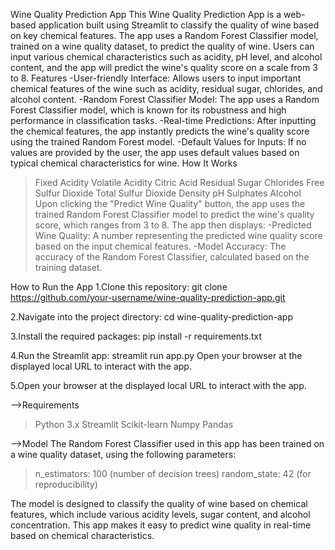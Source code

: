 Wine Quality Prediction App
This Wine Quality Prediction App is a web-based application built using Streamlit to classify the quality of wine based on key chemical features. The app uses a Random Forest Classifier model, trained on a wine quality dataset, to predict the quality of wine. Users can input various chemical characteristics such as acidity, pH level, and alcohol content, and the app will predict the wine's quality score on a scale from 3 to 8.
Features
-User-friendly Interface: Allows users to input important chemical features of the wine such as acidity, residual sugar, chlorides, and alcohol content.
-Random Forest Classifier Model: The app uses a Random Forest Classifier model, which is known for its robustness and high performance in classification tasks.
-Real-time Predictions: After inputting the chemical features, the app instantly predicts the wine's quality score using the trained Random Forest model.
-Default Values for Inputs: If no values are provided by the user, the app uses default values based on typical chemical characteristics for wine.
How It Works
>Fixed Acidity
>Volatile Acidity
>Citric Acid
>Residual Sugar
>Chlorides
>Free Sulfur Dioxide
>Total Sulfur Dioxide
>Density
>pH
>Sulphates
>Alcohol
Upon clicking the "Predict Wine Quality" button, the app uses the trained Random Forest Classifier model to predict the wine's quality score, which ranges from 3 to 8.
The app then displays:
-Predicted Wine Quality: A number representing the predicted wine quality score based on the input chemical features.
-Model Accuracy: The accuracy of the Random Forest Classifier, calculated based on the training dataset.

How to Run the App
1.Clone this repository:
git clone https://github.com/your-username/wine-quality-prediction-app.git

2.Navigate into the project directory:
cd wine-quality-prediction-app

3.Install the required packages:
pip install -r requirements.txt

4.Run the Streamlit app:
streamlit run app.py
Open your browser at the displayed local URL to interact with the app.

5.Open your browser at the displayed local URL to interact with the app.

-->Requirements
>Python 3.x
>Streamlit
>Scikit-learn
>Numpy
>Pandas


-->Model
The Random Forest Classifier used in this app has been trained on a wine quality dataset, using the following parameters:
>n_estimators: 100 (number of decision trees)
>random_state: 42 (for reproducibility)

The model is designed to classify the quality of wine based on chemical features, which include various acidity levels, sugar content, and alcohol concentration. This app makes it easy to predict wine quality in real-time based on chemical characteristics. 
